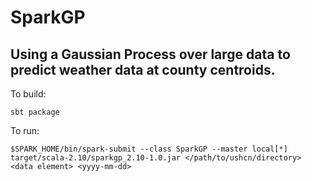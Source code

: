# SparkGP
## Using a Gaussian Process over large data to predict weather data at county centroids.

To build:

    sbt package

To run:

    $SPARK_HOME/bin/spark-submit --class SparkGP --master local[*] target/scala-2.10/sparkgp_2.10-1.0.jar </path/to/ushcn/directory> <data element> <yyyy-mm-dd>